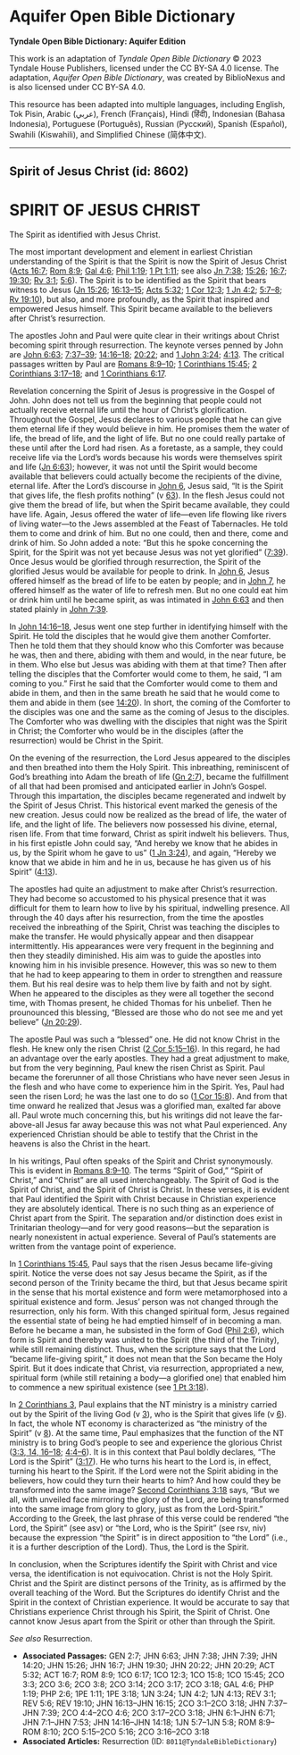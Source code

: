 # Aquifer Open Bible Dictionary

**Tyndale Open Bible Dictionary: Aquifer Edition**

This work is an adaptation of *Tyndale Open Bible Dictionary* © 2023 Tyndale House Publishers, licensed under the CC BY\-SA 4\.0 license. The adaptation, *Aquifer Open Bible Dictionary*, was created by BiblioNexus and is also licensed under CC BY\-SA 4\.0\.

This resource has been adapted into multiple languages, including English, Tok Pisin, Arabic (عربي), French (Français), Hindi (हिंदी), Indonesian (Bahasa Indonesia), Portuguese (Português), Russian (Русский), Spanish (Español), Swahili (Kiswahili), and Simplified Chinese (简体中文).



--------------------------------

## Spirit of Jesus Christ (id: 8602)

SPIRIT OF JESUS CHRIST
======================

The Spirit as identified with Jesus Christ.

The most important development and element in earliest Christian understanding of the Spirit is that the Spirit is now the Spirit of Jesus Christ ([Acts 16:7](https://ref.ly/Acts16:7); [Rom 8:9](https://ref.ly/Rom8:9); [Gal 4:6](https://ref.ly/Gal4:6); [Phil 1:19](https://ref.ly/Phil1:19); [1 Pt 1:11](https://ref.ly/1Pet1:11); see also [Jn 7:38](https://ref.ly/John7:38); [15:26](https://ref.ly/John15:26); [16:7](https://ref.ly/John16:7); [19:30](https://ref.ly/John19:30); [Rv 3:1](https://ref.ly/Rev3:1); [5:6](https://ref.ly/Rev5:6)). The Spirit is to be identified as the Spirit that bears witness to Jesus ([Jn 15:26](https://ref.ly/John15:26); [16:13–15](https://ref.ly/John16:13-John16:15); [Acts 5:32](https://ref.ly/Acts5:32); [1 Cor 12:3](https://ref.ly/1Cor12:3); [1 Jn 4:2](https://ref.ly/1John4:2); [5:7–8](https://ref.ly/1John5:7-1John5:8); [Rv 19:10](https://ref.ly/Rev19:10)), but also, and more profoundly, as the Spirit that inspired and empowered Jesus himself. This Spirit became available to the believers after Christ’s resurrection.

The apostles John and Paul were quite clear in their writings about Christ becoming spirit through resurrection. The keynote verses penned by John are [John 6:63](https://ref.ly/John6:63); [7:37–39](https://ref.ly/John7:37-John7:39); [14:16–18](https://ref.ly/John14:16-John14:18); [20:22](https://ref.ly/John20:22); and [1 John 3:24](https://ref.ly/1John3:24); [4:13](https://ref.ly/1John4:13). The critical passages written by Paul are [Romans 8:9–10](https://ref.ly/Rom8:9-Rom8:10); [1 Corinthians 15:45](https://ref.ly/1Cor15:45); [2 Corinthians 3:17–18](https://ref.ly/2Cor3:17-2Cor3:18); and [1 Corinthians 6:17](https://ref.ly/1Cor6:17).

Revelation concerning the Spirit of Jesus is progressive in the Gospel of John. John does not tell us from the beginning that people could not actually receive eternal life until the hour of Christ’s glorification. Throughout the Gospel, Jesus declares to various people that he can give them eternal life if they would believe in him. He promises them the water of life, the bread of life, and the light of life. But no one could really partake of these until after the Lord had risen. As a foretaste, as a sample, they could receive life via the Lord’s words because his words were themselves spirit and life ([Jn 6:63](https://ref.ly/John6:63)); however, it was not until the Spirit would become available that believers could actually become the recipients of the divine, eternal life. After the Lord’s discourse in [John 6](https://ref.ly/John6:1-John6:71), Jesus said, “It is the Spirit that gives life, the flesh profits nothing” (v [63](https://ref.ly/John6:63)). In the flesh Jesus could not give them the bread of life, but when the Spirit became available, they could have life. Again, Jesus offered the water of life—even life flowing like rivers of living water—to the Jews assembled at the Feast of Tabernacles. He told them to come and drink of him. But no one could, then and there, come and drink of him. So John added a note: “But this he spoke concerning the Spirit, for the Spirit was not yet because Jesus was not yet glorified” ([7:39](https://ref.ly/John7:39)). Once Jesus would be glorified through resurrection, the Spirit of the glorified Jesus would be available for people to drink. In [John 6](https://ref.ly/John6:1-John6:71), Jesus offered himself as the bread of life to be eaten by people; and in [John 7](https://ref.ly/John7:1-John7:53), he offered himself as the water of life to refresh men. But no one could eat him or drink him until he became spirit, as was intimated in [John 6:63](https://ref.ly/John6:63) and then stated plainly in [John 7:39](https://ref.ly/John7:39).

In [John 14:16–18](https://ref.ly/John14:16-John14:18), Jesus went one step further in identifying himself with the Spirit. He told the disciples that he would give them another Comforter. Then he told them that they should know who this Comforter was because he was, then and there, abiding with them and would, in the near future, be in them. Who else but Jesus was abiding with them at that time? Then after telling the disciples that the Comforter would come to them, he said, “I am coming to you.” First he said that the Comforter would come to them and abide in them, and then in the same breath he said that he would come to them and abide in them (see [14:20](https://ref.ly/John14:20)). In short, the coming of the Comforter to the disciples was one and the same as the coming of Jesus to the disciples. The Comforter who was dwelling with the disciples that night was the Spirit in Christ; the Comforter who would be in the disciples (after the resurrection) would be Christ in the Spirit.

On the evening of the resurrection, the Lord Jesus appeared to the disciples and then breathed into them the Holy Spirit. This inbreathing, reminiscent of God’s breathing into Adam the breath of life ([Gn 2:7](https://ref.ly/Gen2:7)), became the fulfillment of all that had been promised and anticipated earlier in John’s Gospel. Through this impartation, the disciples became regenerated and indwelt by the Spirit of Jesus Christ. This historical event marked the genesis of the new creation. Jesus could now be realized as the bread of life, the water of life, and the light of life. The believers now possessed his divine, eternal, risen life. From that time forward, Christ as spirit indwelt his believers. Thus, in his first epistle John could say, “And hereby we know that he abides in us, by the Spirit whom he gave to us” ([1 Jn 3:24](https://ref.ly/1John3:24)), and again, “Hereby we know that we abide in him and he in us, because he has given us of his Spirit” ([4:13](https://ref.ly/1John4:13)).

The apostles had quite an adjustment to make after Christ’s resurrection. They had become so accustomed to his physical presence that it was difficult for them to learn how to live by his spiritual, indwelling presence. All through the 40 days after his resurrection, from the time the apostles received the inbreathing of the Spirit, Christ was teaching the disciples to make the transfer. He would physically appear and then disappear intermittently. His appearances were very frequent in the beginning and then they steadily diminished. His aim was to guide the apostles into knowing him in his invisible presence. However, this was so new to them that he had to keep appearing to them in order to strengthen and reassure them. But his real desire was to help them live by faith and not by sight. When he appeared to the disciples as they were all together the second time, with Thomas present, he chided Thomas for his unbelief. Then he prounounced this blessing, “Blessed are those who do not see me and yet believe” ([Jn 20:29](https://ref.ly/John20:29)).

The apostle Paul was such a “blessed” one. He did not know Christ in the flesh. He knew only the risen Christ ([2 Cor 5:15–16](https://ref.ly/2Cor5:15-2Cor5:16)). In this regard, he had an advantage over the early apostles. They had a great adjustment to make, but from the very beginning, Paul knew the risen Christ as Spirit. Paul became the forerunner of all those Christians who have never seen Jesus in the flesh and who have come to experience him in the Spirit. Yes, Paul had seen the risen Lord; he was the last one to do so ([1 Cor 15:8](https://ref.ly/1Cor15:8)). And from that time onward he realized that Jesus was a glorified man, exalted far above all. Paul wrote much concerning this, but his writings did not leave the far\-above\-all Jesus far away because this was not what Paul experienced. Any experienced Christian should be able to testify that the Christ in the heavens is also the Christ in the heart.

In his writings, Paul often speaks of the Spirit and Christ synonymously. This is evident in [Romans 8:9–10](https://ref.ly/Rom8:9-Rom8:10). The terms “Spirit of God,” “Spirit of Christ,” and “Christ” are all used interchangeably. The Spirit of God is the Spirit of Christ, and the Spirit of Christ is Christ. In these verses, it is evident that Paul identified the Spirit with Christ because in Christian experience they are absolutely identical. There is no such thing as an experience of Christ apart from the Spirit. The separation and/or distinction does exist in Trinitarian theology—and for very good reasons—but the separation is nearly nonexistent in actual experience. Several of Paul’s statements are written from the vantage point of experience.

In [1 Corinthians 15:45](https://ref.ly/1Cor15:45), Paul says that the risen Jesus became life\-giving spirit. Notice the verse does not say Jesus became the Spirit, as if the second person of the Trinity became the third, but that Jesus became spirit in the sense that his mortal existence and form were metamorphosed into a spiritual existence and form. Jesus’ person was not changed through the resurrection, only his form. With this changed spiritual form, Jesus regained the essential state of being he had emptied himself of in becoming a man. Before he became a man, he subsisted in the form of God ([Phil 2:6](https://ref.ly/Phil2:6)), which form is Spirit and thereby was united to the Spirit (the third of the Trinity), while still remaining distinct. Thus, when the scripture says that the Lord “became life\-giving spirit,” it does not mean that the Son became the Holy Spirit. But it does indicate that Christ, via resurrection, appropriated a new, spiritual form (while still retaining a body—a glorified one) that enabled him to commence a new spiritual existence (see [1 Pt 3:18](https://ref.ly/1Pet3:18)).

In [2 Corinthians 3](https://ref.ly/2Cor3:1-2Cor3:18), Paul explains that the NT ministry is a ministry carried out by the Spirit of the living God (v [3](https://ref.ly/2Cor3:3)), who is the Spirit that gives life (v [6](https://ref.ly/2Cor3:6)). In fact, the whole NT economy is characterized as “the ministry of the Spirit” (v [8](https://ref.ly/2Cor3:8)). At the same time, Paul emphasizes that the function of the NT ministry is to bring God’s people to see and experience the glorious Christ ([3:3, 14, 16–18](https://ref.ly/2Cor3:3,2Cor3:14,2Cor3:16-2Cor3:18); [4:4–6](https://ref.ly/2Cor4:4-2Cor4:6)). It is in this context that Paul boldly declares, “The Lord is the Spirit” ([3:17](https://ref.ly/2Cor3:17)). He who turns his heart to the Lord is, in effect, turning his heart to the Spirit. lf the Lord were not the Spirit abiding in the believers, how could they turn their hearts to him? And how could they be transformed into the same image? [Second Corinthians 3:18](https://ref.ly/2Cor3:18) says, “But we all, with unveiled face mirroring the glory of the Lord, are being transformed into the same image from glory to glory, just as from the Lord\-Spirit.” According to the Greek, the last phrase of this verse could be rendered “the Lord, the Spirit” (see asv) or “the Lord, who is the Spirit” (see rsv, niv) because the expression “the Spirit” is in direct apposition to “the Lord” (i.e., it is a further description of the Lord). Thus, the Lord is the Spirit.

In conclusion, when the Scriptures identify the Spirit with Christ and vice versa, the identification is not equivocation. Christ is not the Holy Spirit. Christ and the Spirit are distinct persons of the Trinity, as is affirmed by the overall teaching of the Word. But the Scriptures do identify Christ and the Spirit in the context of Christian experience. It would be accurate to say that Christians experience Christ through his Spirit, the Spirit of Christ. One cannot know Jesus apart from the Spirit or other than through the Spirit.

*See also* Resurrection.

* **Associated Passages:** GEN 2:7; JHN 6:63; JHN 7:38; JHN 7:39; JHN 14:20; JHN 15:26; JHN 16:7; JHN 19:30; JHN 20:22; JHN 20:29; ACT 5:32; ACT 16:7; ROM 8:9; 1CO 6:17; 1CO 12:3; 1CO 15:8; 1CO 15:45; 2CO 3:3; 2CO 3:6; 2CO 3:8; 2CO 3:14; 2CO 3:17; 2CO 3:18; GAL 4:6; PHP 1:19; PHP 2:6; 1PE 1:11; 1PE 3:18; 1JN 3:24; 1JN 4:2; 1JN 4:13; REV 3:1; REV 5:6; REV 19:10; JHN 16:13–JHN 16:15; 2CO 3:1–2CO 3:18; JHN 7:37–JHN 7:39; 2CO 4:4–2CO 4:6; 2CO 3:17–2CO 3:18; JHN 6:1–JHN 6:71; JHN 7:1–JHN 7:53; JHN 14:16–JHN 14:18; 1JN 5:7–1JN 5:8; ROM 8:9–ROM 8:10; 2CO 5:15–2CO 5:16; 2CO 3:16–2CO 3:18
* **Associated Articles:** Resurrection (ID: `8011@TyndaleBibleDictionary`)

